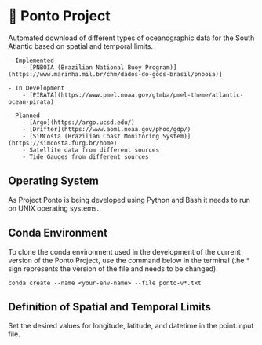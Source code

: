 # :trident: Ponto Project
Automated download of different types of oceanographic data for the South Atlantic based on spatial and temporal limits.

    - Implemented
        - [PNBOIA (Brazilian National Buoy Program)](https://www.marinha.mil.br/chm/dados-do-goos-brasil/pnboia)]

    - In Development
        - [PIRATA](https://www.pmel.noaa.gov/gtmba/pmel-theme/atlantic-ocean-pirata)

    - Planned
        - [Argo](https://argo.ucsd.edu/)
        - [Drifter](https://www.aoml.noaa.gov/phod/gdp/)
        - [SiMCosta (Brazilian Coast Monitoring System)](https://simcosta.furg.br/home)
        - Satellite data from different sources
        - Tide Gauges from different sources

## Operating System
As Project Ponto is being developed using Python and Bash it needs to run on UNIX operating systems.

## Conda Environment
To clone the conda environment used in the development of the current version of the Ponto Project, use the command below in the terminal (the * sign represents the version of the file and needs to be changed).

`conda create --name <your-env-name> --file ponto-v*.txt`

## Definition of Spatial and Temporal Limits
Set the desired values for longitude, latitude, and datetime in the point.input file.
